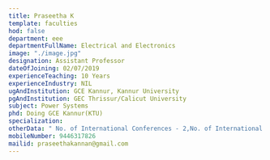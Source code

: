 ```yaml
---
title: Praseetha K
template: faculties
hod: false
department: eee
departmentFullName: Electrical and Electronics
image: "./image.jpg"
designation: Assistant Professor
dateOfJoining: 02/07/2019
experienceTeaching: 10 Years
experienceIndustry: NIL
ugAndInstitution: GCE Kannur, Kannur University
pgAndInstitution: GEC Thrissur/Calicut University
subject: Power Systems
phd: Doing GCE Kannur(KTU)
specialization: 
otherData: " No. of International Conferences - 2,No. of International Journal - 1 "
mobileNumber: 9446317826
mailid: praseethakannan@gmail.com
---
```

